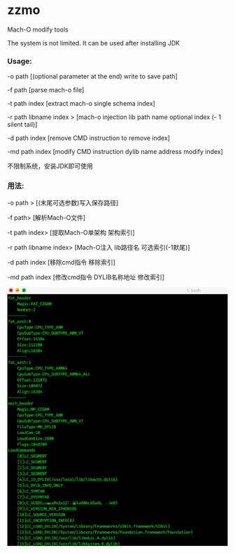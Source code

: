 # zzmo
Mach-O modify tools

The system is not limited. It can be used after installing JDK
### Usage:
-o path [(optional parameter at the end) write to save path]

-f path [parse mach-o file]

-t path index [extract mach-o single schema index]

-r path libname index > [mach-o injection lib path name optional index (- 1 silent tail)]

-d path index [remove CMD instruction to remove index]

-md path index [modify CMD instruction dylib name address modify index]

不限制系统，安装JDK即可使用
### 用法:
-o path > [(末尾可选参数)写入保存路径]

-f path> [解析Mach-O文件]

-t path index> [提取Mach-O单架构 架构索引]

-r path libname index> [Mach-O注入 lib路径名 可选索引(-1默尾)]

-d path index [移除cmd指令 移除索引]

-md path index [修改cmd指令 DYLIB名称地址 修改索引]


![image](https://github.com/nilzz-00/zzmo/blob/main/image.png)
